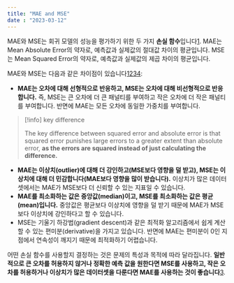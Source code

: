 ```yaml
---
title: "MAE and MSE"
date : "2023-03-12"
---
```

MAE와 MSE는 회귀 모델의 성능을 평가하기 위한 두 가지 **손실 함수**입니다[1](https://www.kaggle.com/getting-started/52081). MAE는 Mean Absolute Error의 약자로, 예측값과 실제값의 절대값 차이의 평균입니다. MSE는 Mean Squared Error의 약자로, 예측값과 실제값의 제곱 차이의 평균입니다.

MAE와 MSE는 다음과 같은 차이점이 있습니다[1](https://www.kaggle.com/getting-started/52081)[2](https://stats.stackexchange.com/questions/582238/mae-vs-mse-for-linear-regression)[3](https://m.blog.naver.com/PostView.naver?blogId=heygun&logNo=221516529668)[4](https://stephenallwright.com/mse-vs-mae/):

-   **MAE는 오차에 대해 선형적으로 반응하고, MSE는 오차에 대해 비선형적으로 반응합니다.** 즉, MSE는 큰 오차에 더 큰 패널티를 부여하고 작은 오차에 더 작은 패널티를 부여합니다. 반면에 MAE는 모든 오차에 동일한 가중치를 부여합니다.

>[!info] key difference  
>   
>The key difference between squared error and absolute error is that squared error punishes large errors to a greater extent than absolute error, **as the errors are squared instead of just calculating the difference.**

- **MAE는 이상치(outlier)에 대해 더 강인하고(MSE보다 영향을 덜 받고), MSE는 이상치에 대해 더 민감합니다(MAE보다 영향을 많이 받습니다).** 이상치가 많은 데이터셋에서는 MAE가 MSE보다 더 신뢰할 수 있는 지표일 수 있습니다.
-   **MAE를 최소화하는 값은 중앙값(median)이고, MSE를 최소화하는 값은 평균(mean)입니다.** 중앙값은 평균보다 이상치에 영향을 덜 받기 때문에 MAE가 MSE보다 이상치에 강인하다고 할 수 있습니다.
-   MSE는 기울기 하강법(gradient descent)과 같은 최적화 알고리즘에서 쉽게 계산할 수 있는 편미분(derivative)을 가지고 있습니다. 반면에 MAE는 편미분이 0인 지점에서 연속성이 깨지기 때문에 최적화하기 어렵습니다.

어떤 손실 함수를 사용할지 결정하는 것은 문제의 특성과 목적에 따라 달라집니다. **일반적으로 큰 오차를 허용하지 않거나 정확한 예측 값을 원한다면 MSE를 사용하고, 작은 오차를 허용하거나 이상치가 많은 데이터셋을 다룬다면 MAE를 사용하는 것이 좋습니다**[3](https://m.blog.naver.com/PostView.naver?blogId=heygun&logNo=221516529668).